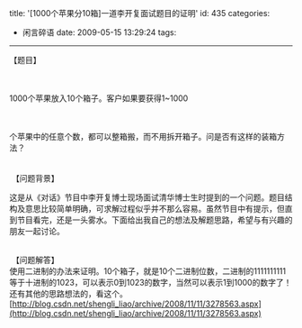 title: '[1000个苹果分10箱]一道李开复面试题目的证明'
id: 435
categories:
  - 闲言碎语
date: 2009-05-15 13:29:24
tags:
---

<span><span>【题目】</span></span>

</br>

</br>
<span><span>1000</span><span>个苹果放入</span><span>10</span><span>个箱子。客户如果要获得</span><span>1~1000</span></span>
</br>
</br><span>
</br>

<span>个苹果中的任意个数，都可以整箱搬，而不用拆开箱子。问是否有这样的装箱方法？
</br></span>
</br>
</span>
</br>&nbsp;<span><span>【问题背景】</span><span></span></span>
</br>

<span><span>这是从《对话》节目中李开复博士现场面试清华博士生时提到的一个问题。题目结构及意思比较简单明确，可求解过程似乎并不那么容易。虽然节目中有提示，但直到节目看完，还是一头雾水。下面给出我自己的想法及解题思路，希望与有兴趣的朋友一起讨论。</span><span></span></span>

</br>&nbsp;<span><span>【问题解答】
</br>使用二进制的办法来证明。10个箱子，就是10个二进制位数，二进制的1111111111等于十进制的1023，可以表示0到1023的数字，当然可以表示1到1000的数字了！</span></span>
</br><span><span>还有其他的思路想法的，看这个。</span></span>
</br><span><span>[http://blog.csdn.net/shengli_liao/archive/2008/11/11/3278563.aspx](http://blog.csdn.net/shengli_liao/archive/2008/11/11/3278563.aspx)</span></span>